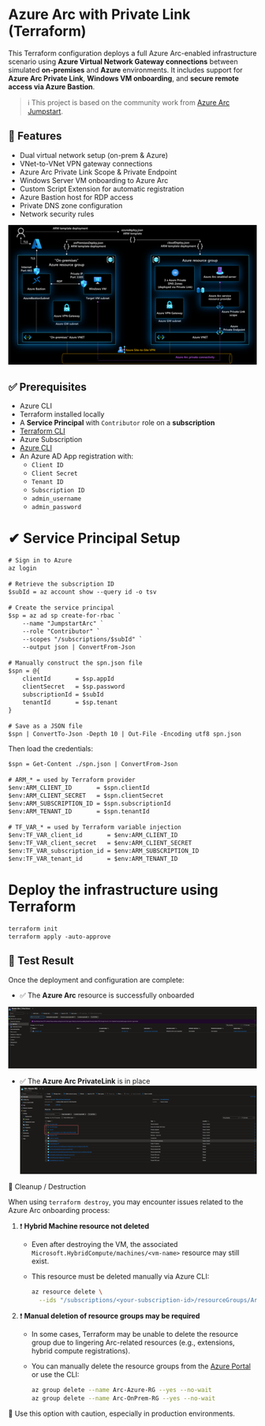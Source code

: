 # Azure Arc with Private Link (Terraform)

This Terraform configuration deploys a full Azure Arc-enabled infrastructure scenario using **Azure Virtual Network Gateway connections** between simulated **on-premises** and **Azure** environments. It includes support for **Azure Arc Private Link**, **Windows VM onboarding**, and **secure remote access via Azure Bastion**.

> ℹ️ This project is based on the community work from [Azure Arc Jumpstart](https://github.com/microsoft/azure_arc).  

## 📌 Features

- Dual virtual network setup (on-prem & Azure)
- VNet-to-VNet VPN gateway connections
- Azure Arc Private Link Scope & Private Endpoint
- Windows Server VM onboarding to Azure Arc
- Custom Script Extension for automatic registration
- Azure Bastion host for RDP access
- Private DNS zone configuration
- Network security rules

![Arc Resource Screenshot](./assets/Architecture.png)


## ✅ Prerequisites

- Azure CLI
- Terraform installed locally
- A **Service Principal** with `Contributor` role on a **subscription**
- [Terraform CLI](https://developer.hashicorp.com/terraform/downloads)
- Azure Subscription
- [Azure CLI](https://learn.microsoft.com/en-us/cli/azure/install-azure-cli)
- An Azure AD App registration with:
  - `Client ID`
  - `Client Secret`
  - `Tenant ID`
  - `Subscription ID`
  - `admin_username`
  - `admin_password`

# ✔ Service Principal Setup
```
# Sign in to Azure
az login

# Retrieve the subscription ID
$subId = az account show --query id -o tsv

# Create the service principal
$sp = az ad sp create-for-rbac `
    --name "JumpstartArc" `
    --role "Contributor" `
    --scopes "/subscriptions/$subId" `
    --output json | ConvertFrom-Json

# Manually construct the spn.json file
$spn = @{
    clientId       = $sp.appId
    clientSecret   = $sp.password
    subscriptionId = $subId
    tenantId       = $sp.tenant
}

# Save as a JSON file
$spn | ConvertTo-Json -Depth 10 | Out-File -Encoding utf8 spn.json

```
Then load the credentials:
```
$spn = Get-Content ./spn.json | ConvertFrom-Json

# ARM_* = used by Terraform provider
$env:ARM_CLIENT_ID       = $spn.clientId
$env:ARM_CLIENT_SECRET   = $spn.clientSecret
$env:ARM_SUBSCRIPTION_ID = $spn.subscriptionId
$env:ARM_TENANT_ID       = $spn.tenantId

# TF_VAR_* = used by Terraform variable injection
$env:TF_VAR_client_id       = $env:ARM_CLIENT_ID
$env:TF_VAR_client_secret   = $env:ARM_CLIENT_SECRET
$env:TF_VAR_subscription_id = $env:ARM_SUBSCRIPTION_ID
$env:TF_VAR_tenant_id       = $env:ARM_TENANT_ID
```
# Deploy the infrastructure using Terraform
```
terraform init
terraform apply -auto-approve
```

## 🧪 Test Result

Once the deployment and configuration are complete:

- ✅ The **Azure Arc** resource is successfully onboarded  

![Arc Resource Screenshot](./assets/azure_arc_finally.png)

- ✅ The **Azure Arc PrivateLink** is in place 
![Arc Resource Screenshot](./assets/PrivateLink.png)

🧹 Cleanup / Destruction

When using `terraform destroy`, you may encounter issues related to the Azure Arc onboarding process:

1. ❗ **Hybrid Machine resource not deleted**
   - Even after destroying the VM, the associated `Microsoft.HybridCompute/machines/<vm-name>` resource may still exist.
   - This resource must be deleted manually via Azure CLI:

     ```bash
     az resource delete \
       --ids "/subscriptions/<your-subscription-id>/resourceGroups/Arc-Azure-RG/providers/Microsoft.HybridCompute/machines/<vm-name>"
     ```

2. ❗ **Manual deletion of resource groups may be required**
   - In some cases, Terraform may be unable to delete the resource group due to lingering Arc-related resources (e.g., extensions, hybrid compute registrations).
   - You can manually delete the resource groups from the [Azure Portal](https://portal.azure.com) or use the CLI:

     ```bash
     az group delete --name Arc-Azure-RG --yes --no-wait
     az group delete --name Arc-OnPrem-RG --yes --no-wait
     ```

🔐 Use this option with caution, especially in production environments.

